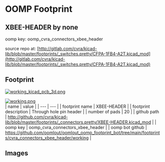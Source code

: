 # OOMP Footprint  
## XBEE-HEADER  by none  
  
oomp key: oomp_cvra_connectors_xbee_header  
  
source repo at: [http://gitlab.com/cvra/kicad-lib/blob/master/footprints/_switches.pretty/CFPA-1FB4-A2T.kicad_mod](http://gitlab.com/cvra/kicad-lib/blob/master/footprints/_switches.pretty/CFPA-1FB4-A2T.kicad_mod)  
## Footprint  
  
[![working_kicad_pcb_3d.png](working_kicad_pcb_3d_600.png)](working_kicad_pcb_3d.png)  
  
[![working.png](working_600.png)](working.png)  
| name | value | 
| --- | --- | 
| footprint name | XBEE-HEADER | 
| footprint description | Through hole pin header | 
| number of pads | 20 | 
| github path | http://github.com/cvra/kicad-lib/blob/master/footprints/_connectors.pretty/XBEE-HEADER.kicad_mod | 
| oomp key | oomp_cvra_connectors_xbee_header | 
| oomp bot github | https://github.com/oomlout/oomlout_oomp_footprint_bot/tree/main/footprints/cvra_connectors_xbee_header/working | 
## Images  
